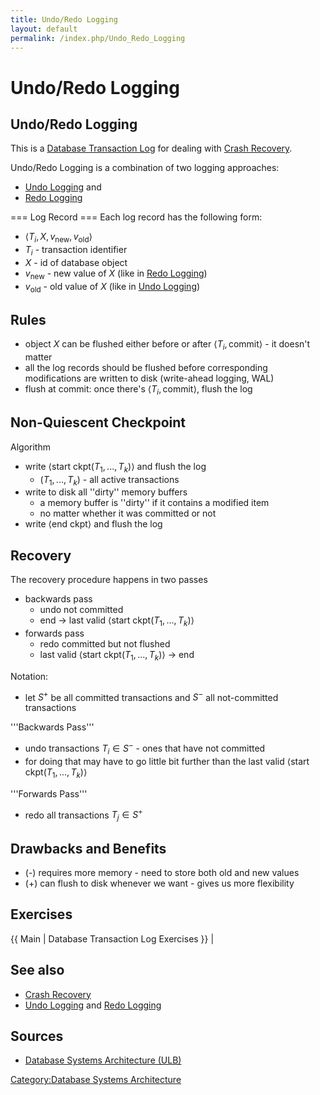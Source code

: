 ```yaml
---
title: Undo/Redo Logging
layout: default
permalink: /index.php/Undo_Redo_Logging
---
```


# Undo/Redo Logging

## Undo/Redo Logging
This is a [Database Transaction Log](Database_Transaction_Log) for dealing with [Crash Recovery](Crash_Recovery). 

Undo/Redo Logging is a combination of two logging approaches:
- [Undo Logging](Undo_Logging) and
- [Redo Logging](Redo_Logging)


=== Log Record === 
Each log record has the following form:
- $\langle T_i, X, v_\text{new}, v_\text{old} \rangle$
- $T_i$ - transaction identifier
- $X$ - id of database object
- $v_\text{new}$ - new value of $X$ (like in [Redo Logging](Redo_Logging))
- $v_\text{old}$ - old value of $X$ (like in [Undo Logging](Undo_Logging))


## Rules
- object $X$ can be flushed either before or after $\langle T_i, \text{commit} \rangle$ - it doesn't matter
- all the log records should be flushed before corresponding modifications are written to disk (write-ahead logging, WAL)
- flush at commit: once there's $\langle T_i, \text{commit} \rangle$, flush the log


## Non-Quiescent Checkpoint
Algorithm
- write $\langle \text{start ckpt} (T_1, ..., T_k) \rangle$ and flush the log
  - $(T_1, ..., T_k)$ - all active transactions 
- write to disk all ''dirty'' memory buffers 
  - a memory buffer is ''dirty'' if it contains a modified item
  - no matter whether it was committed or not
- write $\langle \text{end ckpt} \rangle$ and flush the log


## Recovery
The recovery procedure happens in two passes
- backwards pass 
  - undo not committed 
  - end $\to$ last valid $\langle \text{start ckpt} (T_1, ..., T_k) \rangle$
- forwards pass 
  - redo committed but not flushed 
  - last valid $\langle \text{start ckpt} (T_1, ..., T_k) \rangle$ $\to$ end

Notation:
- let $S^+$ be all committed transactions and $S^-$ all not-committed transactions

'''Backwards Pass'''
- undo transactions $T_i \in S^-$ - ones that have not committed 
- for doing that may have to go little bit further than the last valid $\langle \text{start ckpt} (T_1, ..., T_k) \rangle$


'''Forwards Pass'''
- redo all transactions $T_j \in S^+$ 


## Drawbacks and Benefits
- (-) requires more memory - need to store both old and new values
- (+) can flush to disk whenever we want - gives us more flexibility 


## Exercises
{{ Main |  Database Transaction Log Exercises }} |

## See also
- [Crash Recovery](Crash_Recovery)
- [Undo Logging](Undo_Logging) and [Redo Logging](Redo_Logging)

## Sources
- [Database Systems Architecture (ULB)](Database_Systems_Architecture_(ULB))

[Category:Database Systems Architecture](Category_Database_Systems_Architecture)